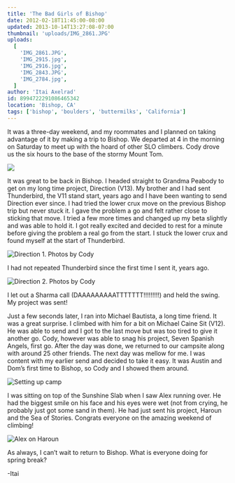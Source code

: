```yaml
---
title: 'The Bad Girls of Bishop'
date: 2012-02-18T11:45:00-08:00
updated: 2013-10-14T13:27:08-07:00
thumbnail: 'uploads/IMG_2861.JPG'
uploads:
  [
    'IMG_2861.JPG',
    'IMG_2915.jpg',
    'IMG_2916.jpg',
    'IMG_2843.JPG',
    'IMG_2784.jpg',
  ]
author: 'Itai Axelrad'
id: 8994722291086465342
location: 'Bishop, CA'
tags: ['bishop', 'boulders', 'buttermilks', 'California']
---
```


It was a three-day weekend, and my roommates and I planned on taking advantage of it by making a trip to Bishop. We departed at 4 in the morning on Saturday to meet up with the hoard of other SLO climbers. Cody drove us the six hours to the base of the stormy Mount Tom.

![](uploads/IMG_2861.JPG)

It was great to be back in Bishop. I headed straight to Grandma Peabody to get on my long time project, Direction (V13). My brother and I had sent Thunderbird, the V11 stand start, years ago and I have been wanting to send Direction ever since. I had tried the lower crux move on the previous Bishop trip but never stuck it. I gave the problem a go and felt rather close to sticking that move. I tried a few more times and changed up my beta slightly and was able to hold it. I got really excited and decided to rest for a minute before giving the problem a real go from the start. I stuck the lower crux and found myself at the start of Thunderbird.

![Direction 1. Photos by Cody](uploads/IMG_2915.jpg)

I had not repeated Thunderbird since the first time I sent it, years ago.

![Direction 2. Photos by Cody](uploads/IMG_2916.jpg)

I let out a Sharma call (DAAAAAAAAATTTTTTT!!!!!!!!!) and held the swing. My project was sent!

Just a few seconds later, I ran into Michael Bautista, a long time friend. It was a great surprise. I climbed with him for a bit on Michael Caine Sit (V12). He was able to send and I got to the last move but was too tired to give it another go. Cody, however was able to snag his project, Seven Spanish Angels, first go. After the day was done, we returned to our campsite along with around 25 other friends. The next day was mellow for me. I was content with my earlier send and decided to take it easy. It was Austin and Dom’s first time to Bishop, so Cody and I showed them around.

![Setting up camp](uploads/IMG_2843.JPG)

I was sitting on top of the Sunshine Slab when I saw Alex running over. He had the biggest smile on his face and his eyes were wet (not from crying, he probably just got some sand in them). He had just sent his project, Haroun and the Sea of Stories.
Congrats everyone on the amazing weekend of climbing!

![Alex on Haroun](uploads/IMG_2784.jpg)

As always, I can’t wait to return to Bishop. What is everyone doing for spring break?

-Itai
